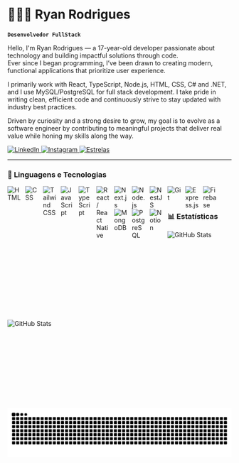 # 👩🏻‍💻 Ryan Rodrigues 
           
**`Desenvolvedor FullStack`**                     
          
Hello, I'm Ryan Rodrigues — a 17-year-old developer passionate about technology and building impactful solutions through code.        
Ever since I began programming, I’ve been drawn to creating modern, functional applications that prioritize user experience.                   
    
I primarily work with React, TypeScript, Node.js, HTML, CSS, C# and .NET, and I use MySQL/PostgreSQL for full stack development. I take pride in writing clean, efficient code and continuously strive to stay updated with industry best practices.
   
Driven by curiosity and a strong desire to grow, my goal is to evolve as a software engineer by contributing to meaningful projects that deliver real value while honing my skills along the way.    
    
<p align="left">                 
  <a href="https://www.linkedin.com/in/ryanrodrigues77/">                
    <img 
      alt="LinkedIn" 
      title="LinkedIn"         
      src="https://img.shields.io/badge/-LINKEDIN-1A1A1A?style=for-the-badge&logo=linkedin&logoColor=#9b59b6&labelColor=4B0082&color=1A1A1A"
    />
  </a>
  <a href="https://www.instagram.com/7_ryann_/">
    <img 
      alt="Instagram" 
      title="Instagram" 
      src="https://img.shields.io/badge/-INSTAGRAM-1A1A1A?style=for-the-badge&logo=instagram&logoColor=#9b59b6&labelColor=4B0082&color=1A1A1A"
    />
  </a>
    <a href="https://github.com/Odachi7?tab=repositories">
    <img 
        alt="Estrelas" 
        title="Total de estrelas GitHub" 
        src="https://custom-icon-badges.demolab.com/github/stars/Odachi7?style=for-the-badge&logo=star&label=ESTRELAS&color=4B0082&labelColor=1A1A1A&logoColor=white"
    />
    </a>
</p>

---

### 🤖 Linguagens e Tecnologias

<img 
  align="left" 
  alt="HTML" 
  title="HTML" 
  width="30px" 
  style="padding-right: 10px;" 
  src="https://cdn.jsdelivr.net/gh/devicons/devicon@latest/icons/html5/html5-original.svg" 
/>
<img 
  align="left" 
  alt="CSS" 
  title="CSS" 
  width="30px" 
  style="padding-right: 10px;" 
  src="https://cdn.jsdelivr.net/gh/devicons/devicon@latest/icons/css3/css3-original.svg" 
/>
<img 
  align="left" 
  alt="Tailwind CSS" 
  title="Tailwind CSS" 
  width="30px" 
  style="padding-right: 10px;" 
  src="https://cdn.jsdelivr.net/gh/devicons/devicon@latest/icons/tailwindcss/tailwindcss-original.svg" 
/>
<img 
  align="left" 
  alt="JavaScript" 
  title="JavaScript" 
  width="30px" 
  style="padding-right: 10px;" 
  src="https://cdn.jsdelivr.net/gh/devicons/devicon@latest/icons/javascript/javascript-original.svg" 
/>
<img 
  align="left" 
  alt="TypeScript" 
  title="TypeScript" 
  width="30px" 
  style="padding-right: 10px;" 
  src="https://cdn.jsdelivr.net/gh/devicons/devicon@latest/icons/typescript/typescript-original.svg" 
/>
<img 
  align="left" 
  alt="React / React Native" 
  title="React / React Native" 
  width="30px" 
  style="padding-right: 10px;" 
  src="https://cdn.jsdelivr.net/gh/devicons/devicon@latest/icons/react/react-original.svg" 
/>
<img 
  align="left" 
  alt="Next.js" 
  title="Next.js" 
  width="30px" 
  style="padding-right: 10px;" 
  src="https://cdn.jsdelivr.net/gh/devicons/devicon@latest/icons/nextjs/nextjs-original.svg" 
/>
<img 
  align="left" 
  alt="Node.js" 
  title="Node.js" 
  width="30px" 
  style="padding-right: 10px;" 
  src="https://cdn.jsdelivr.net/gh/devicons/devicon@latest/icons/nodejs/nodejs-original.svg" 
/>
<img 
  align="left" 
  alt="NestJS" 
  title="NestJS" 
  width="30px" 
  style="padding-right: 10px;" 
  src="https://nestjs.com/img/logo-small.svg" 
/>
<img 
  align="left" 
  alt="Git" 
  title="Git" 
  width="30px" 
  style="padding-right: 10px;" 
  src="https://cdn.jsdelivr.net/gh/devicons/devicon@latest/icons/git/git-original.svg" 
/>
<img 
  align="left" 
  alt="Express.js" 
  title="Express.js" 
  width="30px" 
  style="padding-right: 10px;" 
  src="https://cdn.jsdelivr.net/gh/devicons/devicon@latest/icons/express/express-original.svg" 
/>
<img 
  align="left" 
  alt="Firebase" 
  title="Firebase" 
  width="30px" 
  style="padding-right: 10px;" 
  src="https://cdn.jsdelivr.net/gh/devicons/devicon@latest/icons/firebase/firebase-plain.svg" 
/>
<img 
  align="left" 
  alt="MongoDB" 
  title="MongoDB" 
  width="30px" 
  style="padding-right: 10px;" 
  src="https://cdn.jsdelivr.net/gh/devicons/devicon@latest/icons/mongodb/mongodb-original.svg" 
/>
<img 
  align="left" 
  alt="PostgreSQL" 
  title="PostgreSQL" 
  width="30px" 
  style="padding-right: 10px;" 
  src="https://cdn.jsdelivr.net/gh/devicons/devicon@latest/icons/postgresql/postgresql-original.svg" 
/>
<img 
  align="left" 
  alt="Notion" 
  title="Notion" 
  width="30px" 
  style="padding-right: 10px;" 
  src="https://cdn.jsdelivr.net/gh/devicons/devicon@latest/icons/notion/notion-original.svg" 
/>


<br/>
<br/>

### 📊 Estatísticas
   
<p>
  <img 
    align="left" 
    alt="GitHub Stats" 
    height="200" 
    style="padding-right: 10px;" 
    src="https://github-readme-stats.vercel.app/api?username=odachi7&show_icons=true&theme=tokyonight&include_all_commits=true&locale=pt-br" 
/>
<img 
    align="left" 
    alt="GitHub Stats" 
    height="200" 
    src="https://github-readme-stats.vercel.app/api/top-langs/?username=Odachi7&theme=tokyonight&layout=compact&custom_title=Tecnologias&langs_count=9" 
/>
</p>

<picture align="center">
  <source media="(prefers-color-scheme: dark)" srcset="https://raw.githubusercontent.com/odachi7/odachi7/output/github-contribution-grid-snake-dark.svg">
  <source media="(prefers-color-scheme: light)" srcset="https://raw.githubusercontent.com/odachi7/odachi7/output/github-contribution-grid-snake-dark.svg">
  <img align="center" alt="github contribution grid snake animation" src="https://raw.githubusercontent.com/odachi7/odachi7/output/github-contribution-grid-snake.svg">
</picture>

